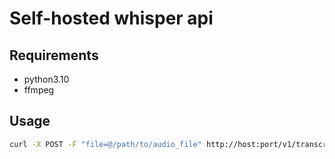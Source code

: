 # Self-hosted whisper api  

## Requirements  
- python3.10  
- ffmpeg  

## Usage  

```bash
curl -X POST -F "file=@/path/to/audio_file" http://host:port/v1/transcribe
```
